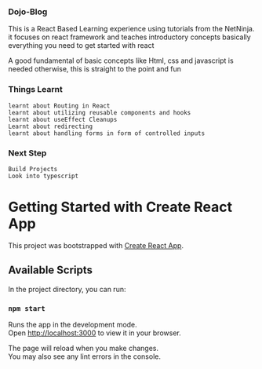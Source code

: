 ### Dojo-Blog
This is a React Based Learning experience using tutorials from the NetNinja.
it focuses on react framework and teaches introductory concepts
basically everything you need to get started with react

A good fundamental of basic concepts like Html, css and javascript is needed
otherwise, this is straight to the point and fun


### Things Learnt
    learnt about Routing in React
    learnt about utilizing reusable components and hooks
    learnt about useEffect Cleanups
    Learnt about redirecting
    learnt about handling forms in form of controlled inputs
    

### Next Step
    Build Projects
    Look into typescript


# Getting Started with Create React App

This project was bootstrapped with [Create React App](https://github.com/facebook/create-react-app).

## Available Scripts

In the project directory, you can run:

### `npm start`

Runs the app in the development mode.\
Open [http://localhost:3000](http://localhost:3000) to view it in your browser.

The page will reload when you make changes.\
You may also see any lint errors in the console.

